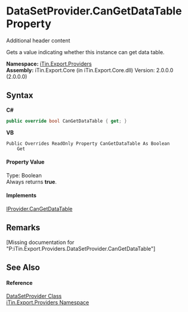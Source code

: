 # DataSetProvider.CanGetDataTable Property 
Additional header content 

Gets a value indicating whether this instance can get data table.

**Namespace:**&nbsp;<a href="N_iTin_Export_Providers">iTin.Export.Providers</a><br />**Assembly:**&nbsp;iTin.Export.Core (in iTin.Export.Core.dll) Version: 2.0.0.0 (2.0.0.0)

## Syntax

**C#**<br />
``` C#
public override bool CanGetDataTable { get; }
```

**VB**<br />
``` VB
Public Overrides ReadOnly Property CanGetDataTable As Boolean
	Get
```


#### Property Value
Type: Boolean<br />Always returns <strong>true</strong>.

#### Implements
<a href="P_iTin_Export_ComponentModel_Provider_IProvider_CanGetDataTable">IProvider.CanGetDataTable</a><br />

## Remarks
\[Missing <remarks> documentation for "P:iTin.Export.Providers.DataSetProvider.CanGetDataTable"\]

## See Also


#### Reference
<a href="T_iTin_Export_Providers_DataSetProvider">DataSetProvider Class</a><br /><a href="N_iTin_Export_Providers">iTin.Export.Providers Namespace</a><br />